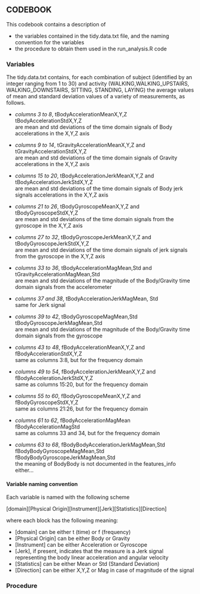 ## CODEBOOK

This codebook contains a description of
* the variables contained in the tidy.data.txt file, and the naming convention for the variables
* the procedure to obtain them used in the run_analysis.R code


### Variables

The tidy.data.txt contains, for each combination of subject (identified by an integer ranging from 1 to 30) and activity (WALKING,WALKING_UPSTAIRS, WALKING_DOWNSTAIRS, SITTING, STANDING, LAYING) the average values of mean and standard deviation values of a variety of measurements, as follows.

* _columns 3 to 8_,    tBodyAccelerationMeanX,Y,Z	tBodyAccelerationStdX,Y,Z	
are mean and std deviations of the time domain signals of Body accelerations in the X,Y,Z axis

* _columns 9 to 14_,    tGravityAccelerationMeanX,Y,Z and tGravityAccelerationStdX,Y,Z	
are mean and std deviations of the time domain signals of Gravity accelerations in the X,Y,Z axis

* _columns 15 to 20_,    tBodyAccelerationJerkMeanX,Y,Z and tBodyAccelerationJerkStdX,Y,Z	
are mean and std deviations of the time domain signals of Body jerk signals accelerations in the X,Y,Z axis

* _columns 21 to 26_,    tBodyGyroscopeMeanX,Y,Z and tBodyGyroscopeStdX,Y,Z   
are mean and std deviations of the time domain signals from the gyroscope in the X,Y,Z axis

* _columns 27 to 32_,    tBodyGyroscopeJerkMeanX,Y,Z and tBodyGyroscopeJerkStdX,Y,Z    
are mean and std deviations of the time domain signals of jerk signals from the gyroscope in the X,Y,Z axis

* _columns 33 to 36_,    tBodyAccelerationMagMean,Std and tGravityAccelerationMagMean,Std		
are mean and std deviations of the magnitude of the Body/Gravity time domain signals from the accelerometer

* _columns 37 and 38_,    tBodyAccelerationJerkMagMean, Std		
same for Jerk signal

* _columns 39 to 42_,    tBodyGyroscopeMagMean,Std tBodyGyroscopeJerkMagMean,Std		
are mean and std deviations of the magnitude of the Body/Gravity time domain signals from the gyroscope

* _columns 43 to 48_,    fBodyAccelerationMeanX,Y,Z and fBodyAccelerationStdX,Y,Z	
same as columns 3:8, but for the frequency domain

* _columns 49 to 54_,    fBodyAccelerationJerkMeanX,Y,Z and fBodyAccelerationJerkStdX,Y,Z	
same as columns 15:20, but for the frequency domain

* _columns 55 to 60_,    fBodyGyroscopeMeanX,Y,Z and fBodyGyroscopeStdX,Y,Z    
same as columns 21:26, but for the frequency domain

* _columns 61 to 62_,    fBodyAccelerationMagMean fBodyAccelerationMagStd	
same as columns 33 and 34, but for the frequency domain

* _columns 63 to 68_,    fBodyBodyAccelerationJerkMagMean,Std	 fBodyBodyGyroscopeMagMean,Std	fBodyBodyGyroscopeJerkMagMean,Std	
the meaning of BodyBody is not documented in the features_info either...


#### Variable naming convention
Each variable is named with the following scheme

[domain][Physical Origin][Instrument][Jerk][Statistics][Direction]

where each block has the following meaning:
* [domain] can be either t (time) or f (frequency)
* [Physical Origin] can be either Body or Gravity
* [Instrument] can be either Acceleration or Gyroscope
* [Jerk], if present, indicates that the measure is a Jerk signal representing the body linear acceleration and angular velocity
* [Statistics] can be either Mean or Std (Standard Deviation)
* [Direction] can be either X,Y,Z or Mag in case of magnitude of the signal

### Procedure

